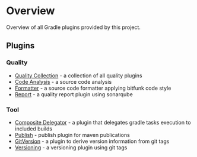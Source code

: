 # Overview

Overview of all Gradle plugins provided by this project.

## Plugins

### Quality

- [Quality Collection](/quality/README.md) - a collection of all quality plugins
- [Code Analysis](quality/code-analysis/README.md) - a source code analysis
- [Formatter](quality/formatter/README.md) - a source code formatter applying bitfunk code style
- [Report](quality/report/README.md) - a quality report plugin using sonarqube

### Tool

- [Composite Delegator](tool/composite-delegator/README.md) - a plugin that delegates gradle tasks execution to included builds
- [Publish](tool/publish/README.md) - publish plugin for maven publications
- [GitVersion](tool/git-version/README.md) - a plugin to derive version information from git tags
- [Versioning](tool/versioning/README.md) - a versioning plugin using git tags

